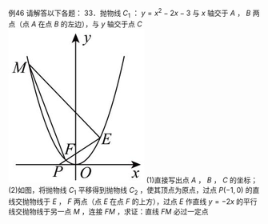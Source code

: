 例46 请解答以下各题： 33．抛物线 $C _ { 1 }$ ： $y { = } x ^ { 2 } - 2 x - 3$ 与 $x$ 轴交于 $A$ ， $B$ 两点（点 $A$ 在点 $B$ 的左边），与 $y$ 轴交于点 $C$
![](<../../qs_image_DB/专题3-1_二次函数中的10类定值、定点问题（解析版）/281652a17681f1e8e60cafa634e45c06a7529a2e87a4d7b6a747661ee42f5419.jpg>)
(1)直接写出点 $A$ ， $B$ ， $C$ 的坐标；  
(2)如图，将抛物线 $C _ { 1 }$ 平移得到抛物线 $C _ { 2 }$ ，使其顶点为原点，过点 $P \left( - 1 , 0 \right)$ 的直线交抛物线于 $E$ ， $F$ 两点（点 $E$ 在点 $F$ 的上方），过点 $E$ 作直线 $y = - 2 x$ 的平行线交抛物线于另一点 $M$ ，连接 $F M$ ，求证：直线 $F M$ 必过一定点
